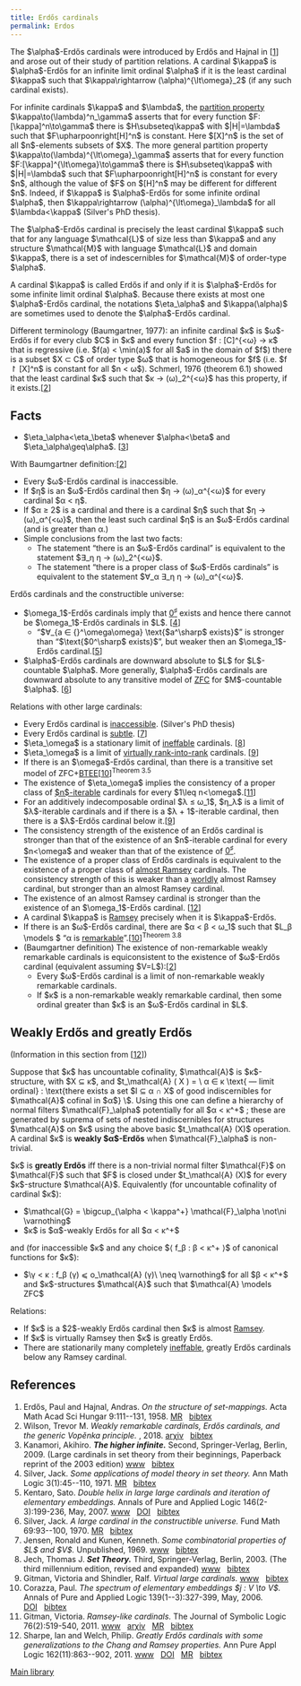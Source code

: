 ```yaml
---
title: Erdős cardinals
permalink: Erdos
---
```












The \$\alpha\$-Erdős cardinals were introduced by Erdős and Hajnal in
\[[1](#bibkey_ErdosHajnal1958:ErdosCardinals)\] and arose out of their
study of partition relations. A cardinal \$\kappa\$ is \$\alpha\$-Erdős
for an infinite limit ordinal \$\alpha\$ if it is the least cardinal
\$\kappa\$ such that \$\kappa\rightarrow (\alpha)^{\lt\omega}\_2\$ (if
any such cardinal exists).

For infinite cardinals \$\kappa\$ and \$\lambda\$, the [partition
property](Partition_property "Partition property")
\$\kappa\to(\lambda)^n\_\gamma\$ asserts that for every function
\$F:\[\kappa\]^n\to\gamma\$ there is \$H\subseteq\kappa\$ with
\$\|H\|=\lambda\$ such that \$F\upharpoonright\[H\]^n\$ is constant.
Here \$\[X\]^n\$ is the set of all \$n\$-elements subsets of \$X\$. The
more general partition property
\$\kappa\to(\lambda)^{\lt\omega}\_\gamma\$ asserts that for every
function \$F:\[\kappa\]^{\lt\omega}\to\gamma\$ there is
\$H\subseteq\kappa\$ with \$\|H\|=\lambda\$ such that
\$F\upharpoonright\[H\]^n\$ is constant for every \$n\$, although the
value of \$F\$ on \$\[H\]^n\$ may be different for different \$n\$.
Indeed, if \$\kappa\$ is \$\alpha\$-Erdős for some infinite ordinal
\$\alpha\$, then \$\kappa\rightarrow (\alpha)^{\lt\omega}\_\lambda\$ for
all \$\lambda\<\kappa\$ (Silver's PhD thesis).

The \$\alpha\$-Erdős cardinal is precisely the least cardinal \$\kappa\$
such that for any language \$\mathcal{L}\$ of size less than \$\kappa\$
and any structure \$\mathcal{M}\$ with language \$\mathcal{L}\$ and
domain \$\kappa\$, there is a set of indescernibles for \$\mathcal{M}\$
of order-type \$\alpha\$.

A cardinal \$\kappa\$ is called Erdős if and only if it is
\$\alpha\$-Erdős for some infinite limit ordinal \$\alpha\$. Because
there exists at most one \$\alpha\$-Erdős cardinal, the notations
\$\eta\_\alpha\$ and \$\kappa(\alpha)\$ are sometimes used to denote the
\$\alpha\$-Erdős cardinal.

Different terminology (Baumgartner, 1977): an infinite cardinal \$κ\$ is
\$ω\$-Erdős if for every club \$C\$ in \$κ\$ and every function \$f :
\[C\]^{\<ω} → κ\$ that is regressive (i.e. \$f(a) \< \min(a)\$ for all
\$a\$ in the domain of \$f\$) there is a subset \$X ⊂ C\$ of order type
\$ω\$ that is homogeneous for \$f\$ (i.e. \$f ↾ \[X\]^n\$ is constant
for all \$n \< ω\$). Schmerl, 1976 (theorem 6.1) showed that the least
cardinal \$κ\$ such that \$κ → (ω)\_2^{\<ω}\$ has this property, if it
exists.\[[2](#bibkey_Wilson2018:WeaklyRemarkableCardinals)\]

## Facts

- \$\eta\_\alpha\<\eta\_\beta\$ whenever \$\alpha\<\beta\$ and
  \$\eta\_\alpha\geq\alpha\$.
  \[[3](#bibkey_Kanamori2009:HigherInfinite)\]

With Baumgartner
definition:\[[2](#bibkey_Wilson2018:WeaklyRemarkableCardinals)\]

- Every \$ω\$-Erdős cardinal is inaccessible.
- If \$η\$ is an \$ω\$-Erdős cardinal then \$η → (ω)\_α^{\<ω}\$ for
  every cardinal \$α \< η\$.
- If \$α ≥ 2\$ is a cardinal and there is a cardinal \$η\$ such that \$η
  → (ω)\_α^{\<ω}\$, then the least such cardinal \$η\$ is an \$ω\$-Erdős
  cardinal (and is greater than α.)
- Simple conclusions from the last two facts:
  - The statement “there is an \$ω\$-Erdős cardinal” is equivalent to
    the statement \$∃\_η η → (ω)\_2^{\<ω}\$.
  - The statement “there is a proper class of \$ω\$-Erdős cardinals” is
    equivalent to the statement \$∀\_α ∃\_η η → (ω)\_α^{\<ω}\$.

Erdős cardinals and the constructible universe:

- \$\omega_1\$-Erdős cardinals imply that
  <a href="Zero_sharp"
  class="mw-redirect" title="Zero sharp">$0^\sharp$</a> exists and hence
  there cannot be \$\omega_1\$-Erdős cardinals in \$L\$.
  \[[4](#bibkey_Silver1971:ZeroSharp)\]
  - “\$∀\_{a ∈ {}^\omega\omega} \text{\$a^\sharp\$ exists}\$” is
    stronger than “\$\text{\$0^\sharp\$ exists}\$”, but weaker then an
    \$\omega_1\$-Erdős cardinal.\[[5](#bibkey_Kentaro2007:DoubleHelix)\]
- \$\alpha\$-Erdős cardinals are downward absolute to \$L\$ for
  \$L\$-countable \$\alpha\$. More generally, \$\alpha\$-Erdős cardinals
  are downward absolute to any transitive model of
  [ZFC](ZFC "ZFC") for
  \$M\$-countable \$\alpha\$. \[[6](#bibkey_Silver1970:ErdosCardinal)\]

Relations with other large cardinals:

- Every Erdős cardinal is
  [inaccessible](Inaccessible "Inaccessible").
  (Silver's PhD thesis)
- Every Erdős cardinal is
  <a href="Subtle"
  class="mw-redirect" title="Subtle">subtle</a>.
  \[[7](#bibkey_JensenKunen1969:Ineffable)\]
- \$\eta\_\omega\$ is a stationary limit of
  [ineffable](Ineffable "Ineffable")
  cardinals. \[[8](#bibkey_Jech2003:SetTheory)\]
- \$\eta\_\omega\$ is a limit of
  <a href="Rank-into-rank"
  class="mw-redirect" title="Rank-into-rank">virtually rank-into-rank</a>
  cardinals. \[[9](#bibkey_GitmanSchindler:VirtualLargeCardinals)\]
- If there is an \$\omega\$-Erdős cardinal, than there is a transitive
  set model of
  ZFC+<a href="BTEE"
  class="mw-redirect" title="BTEE">BTEE</a>\[[10](#bibkey_Corazza2006:TheSpectrumOfElementaryEmbeddings)\]<sup>Theorem
  3.5</sup>
- The existence of \$\eta\_\omega\$ implies the consistency of a proper
  class of
  [\$n\$-iterable](Ramsey#iterable "Ramsey")
  cardinals for every \$1\leq
  n\<\omega\$.\[[11](#bibkey_Gitman2011:RamseyLikeCardinals)\]
- For an additively indecomposable ordinal \$λ ≤ ω_1\$, \$η_λ\$ is a
  limit of \$λ\$-iterable cardinals and if there is a \$λ + 1\$-iterable
  cardinal, then there is a \$λ\$-Erdős cardinal below
  it.\[[9](#bibkey_GitmanSchindler:VirtualLargeCardinals)\]
- The consistency strength of the existence of an Erdős cardinal is
  stronger than that of the existence of an \$n\$-iterable cardinal for
  every \$n\<\omega\$ and weaker than that of the existence of
  <a href="Zero_sharp"
  class="mw-redirect" title="Zero sharp">$0^\sharp$</a>.
- The existence of a proper class of Erdős cardinals is equivalent to
  the existence of a proper class of [almost
  Ramsey](Ramsey#Almost_Ramsey_cardinal "Ramsey")
  cardinals. The consistency strength of this is weaker than a
  [worldly](Worldly "Worldly")
  almost Ramsey cardinal, but stronger than an almost Ramsey cardinal.
- The existence of an almost Ramsey cardinal is stronger than the
  existence of an \$\omega_1\$-Erdős cardinal.
  \[[12](#bibkey_SharpeWelch2011:GreatlyErdosChang)\]
- A cardinal \$\kappa\$ is
  [Ramsey](Ramsey "Ramsey")
  precisely when it is \$\kappa\$-Erdős.
- If there is an \$ω\$-Erdős cardinal, there are \$α \< β \< ω_1\$ such
  that \$L_β \models \$ “α is
  [remarkable](Remarkable "Remarkable")”.\[[10](#bibkey_Corazza2006:TheSpectrumOfElementaryEmbeddings)\]<sup>Theorem
  3.8</sup>
- (Baumgartner definition) The existence of non-remarkable weakly
  remarkable cardinals is equiconsistent to the existence of \$ω\$-Erdős
  cardinal (equivalent assuming
  \$V=L\$):\[[2](#bibkey_Wilson2018:WeaklyRemarkableCardinals)\]
  - Every \$ω\$-Erdős cardinal is a limit of non-remarkable weakly
    remarkable cardinals.
  - If \$κ\$ is a non-remarkable weakly remarkable cardinal, then some
    ordinal greater than \$κ\$ is an \$ω\$-Erdős cardinal in \$L\$.

## Weakly Erdős and greatly Erdős

(Information in this section from
\[[12](#bibkey_SharpeWelch2011:GreatlyErdosChang)\])

Suppose that \$κ\$ has uncountable cofinality, \$\mathcal{A}\$ is
\$κ\$-structure, with \$X ⊆ κ\$, and \$t\_\mathcal{A} ( X ) = \\ α ∈ κ
\text{ — limit ordinal} : \text{there exists a set \$I ⊆ α ∩ X\$ of good
indiscernibles for \$\mathcal{A}\$ cofinal in \$α\$} \\\$. Using this
one can define a hierarchy of normal filters \$\mathcal{F}\_\alpha\$
potentially for all \$α \< κ^+\$ ; these are generated by suprema of
sets of nested indiscernibles for structures \$\mathcal{A}\$ on \$κ\$
using the above basic \$t\_\mathcal{A} (X)\$ operation. A cardinal \$κ\$
is **weakly \$α\$-Erdős** when \$\mathcal{F}\_\alpha\$ is non-trivial.

\$κ\$ is **greatly Erdős** iff there is a non-trivial normal filter
\$\mathcal{F}\$ on \$\mathcal{F}\$ such that \$F\$ is closed under
\$t\_\mathcal{A} (X)\$ for every \$κ\$-structure \$\mathcal{A}\$.
Equivalently (for uncountable cofinality of cardinal \$κ\$):

- \$\mathcal{G} = \bigcup\_{\alpha \< \kappa^+} \mathcal{F}\_\alpha
  \not\ni \varnothing\$
- \$κ\$ is \$α\$-weakly Erdős for all \$α \< κ^+\$

and (for inaccessible \$κ\$ and any choice \$⟨ f_β : β \< κ^+ ⟩\$ of
canonical functions for \$κ\$):

- \$\\γ \< κ : f_β (γ) ⩽ o\_\mathcal{A} (γ)\\ \neq \varnothing\$ for all
  \$β \< κ^+\$ and \$κ\$-structures \$\mathcal{A}\$ such that
  \$\mathcal{A} \models ZFC\$

Relations:

- If \$κ\$ is a \$2\$-weakly Erdős cardinal then \$κ\$ is almost
  [Ramsey](Ramsey "Ramsey").
- If \$κ\$ is virtually Ramsey then \$κ\$ is greatly Erdős.
- There are stationarily many completely
  [ineffable](Ineffable "Ineffable"),
  greatly Erdős cardinals below any Ramsey cardinal.

## References

1.  <span id="bibkey_ErdosHajnal1958:ErdosCardinals">Erdős, Paul and
    Hajnal, Andras. *On the structure of set-mappings.* Acta Math Acad
    Sci Hungar 9:111--131, 1958. <a
    href="http://www.ams.org/mathscinet-getitem?mr=0095124"
    class="extiw">MR</a>   <a
    href="javascript:bibpopup(&#39;@article%20%7BErdosHajnal1958:ErdosCardinals,%20%20%20%20AUTHOR%20=%20%7BErdős,%20Paul%20and%20Hajnal,%20Andras%7D,%3Cbr%3E%20%20%20%20%20TITLE%20=%20%7BOn%20the%20structure%20of%20set-mappings%7D,%3Cbr%3E%20%20%20JOURNAL%20=%20%7BActa%20Math.%20Acad.%20Sci.%20Hungar%7D,%3Cbr%3E%20%20FJOURNAL%20=%20%7BActa%20Mathematica%20Academiae%20Scientiarum%20Hungaricae%7D,%3Cbr%3E%20%20%20%20VOLUME%20=%20%7B9%7D,%3Cbr%3E%20%20%20%20%20%20YEAR%20=%20%7B1958%7D,%3Cbr%3E%20%20%20%20%20PAGES%20=%20%7B111--131%7D,%3Cbr%3E%20%20%20%20%20%20ISSN%20=%20%7B0001-5954%7D,%3Cbr%3E%20%20%20MRCLASS%20=%20%7B04.00%7D,%3Cbr%3E%20%20MRNUMBER%20=%20%7B0095124%20(20%20\#1630)%7D,%3Cbr%3EMRREVIEWER%20=%20%7BL.%20Gillman%7D,%3Cbr%3E%7D&#39;)"
    class="bibtex">bibtex</a></span>
2.  <span id="bibkey_Wilson2018:WeaklyRemarkableCardinals">Wilson,
    Trevor M. *Weakly remarkable cardinals, Erdős cardinals, and the
    generic Vopěnka principle.* , 2018. <a
    href="http://arxiv.org/abs/1807.02207v1"
    class="extiw">arχiv</a>   <a
    href="javascript:bibpopup(&#39;@article%7BWilson2018:WeaklyRemarkableCardinals,%20%20%20%20AUTHOR%20=%20%7BWilson,%20Trevor%20M.%7D,%3Cbr%3E%20%20%20%20%20TITLE%20=%20%7BWeakly%20remarkable%20cardinals,%20Erdős%20cardinals,%20and%20the%20generic%20Vopěnka%20principle%7D,%3Cbr%3E%20%20%20%20%20%20YEAR%20=%20%7B2018%7D,%3Cbr%3E%20%20%20%20EPRINT%20=%20%7B1807.02207v1%7D%7D&#39;)"
    class="bibtex">bibtex</a></span>
3.  <span id="bibkey_Kanamori2009:HigherInfinite">Kanamori, Akihiro.
    ***The higher infinite.*** Second, Springer-Verlag, Berlin, 2009.
    (Large cardinals in set theory from their beginnings, Paperback
    reprint of the 2003 edition) <a
    href="https://link.springer.com/book/10.1007%2F978-3-540-88867-3"
    class="extiw">www</a>   <a
    href="javascript:bibpopup(&#39;@book%7BKanamori2009:HigherInfinite,%20%20%20%20AUTHOR%20=%20%7BKanamori,%20Akihiro%7D,%3Cbr%3E%20%20%20%20%20TITLE%20=%20%7BThe%20higher%20infinite%7D,%3Cbr%3E%20%20%20%20SERIES%20=%20%7BSpringer%20Monographs%20in%20Mathematics%7D,%3Cbr%3E%20%20%20EDITION%20=%20%7BSecond%7D,%3Cbr%3E%20%20%20%20%20%20NOTE%20=%20%7BLarge%20cardinals%20in%20set%20theory%20from%20their%20beginnings,%20%20%20%20%20%20%20%20%20%20%20%20%20%20Paperback%20reprint%20of%20the%202003%20edition%7D,%3Cbr%3E%20PUBLISHER%20=%20%7BSpringer-Verlag%7D,%3Cbr%3E%20%20%20ADDRESS%20=%20%7BBerlin%7D,%3Cbr%3E%20%20%20%20%20%20YEAR%20=%20%7B2009%7D,%3Cbr%3E%20%20%20%20%20PAGES%20=%20%7Bxxii+536%7D,%3Cbr%3E%20%20%20%20%20%20%20URL%20=%20%7Bhttps://link.springer.com/book/10.1007%2F978-3-540-88867-3%7D%7D&#39;)"
    class="bibtex">bibtex</a></span>
4.  <span id="bibkey_Silver1971:ZeroSharp">Silver, Jack. *Some
    applications of model theory in set theory.* Ann Math Logic
    3(1):45--110, 1971. <a
    href="http://www.ams.org/mathscinet-getitem?mr=0409188"
    class="extiw">MR</a>   <a
    href="javascript:bibpopup(&#39;@article%20%7BMR0409188,%20%20%20%20AUTHOR%20=%20%7BSilver,%20Jack%7D,%3Cbr%3E%20%20%20%20%20TITLE%20=%20%7BSome%20applications%20of%20model%20theory%20in%20set%20theory%7D,%3Cbr%3E%20%20%20JOURNAL%20=%20%7BAnn.%20Math.%20Logic%7D,%3Cbr%3E%20%20FJOURNAL%20=%20%7BAnnals%20of%20Pure%20and%20Applied%20Logic%7D,%3Cbr%3E%20%20%20%20VOLUME%20=%20%7B3%7D,%3Cbr%3E%20%20%20%20%20%20YEAR%20=%20%7B1971%7D,%3Cbr%3E%20%20%20%20NUMBER%20=%20%7B1%7D,%3Cbr%3E%20%20%20%20%20PAGES%20=%20%7B45--110%7D,%3Cbr%3E%20%20%20%20%20%20ISSN%20=%20%7B0168-0072%7D,%3Cbr%3E%20%20%20MRCLASS%20=%20%7B02K35%7D,%3Cbr%3E%20%20MRNUMBER%20=%20%7B0409188%20(53%20\#12950)%7D,%3Cbr%3EMRREVIEWER%20=%20%7BAndreas%20Blass%7D,%3Cbr%3E%7D&#39;)"
    class="bibtex">bibtex</a></span>
5.  <span id="bibkey_Kentaro2007:DoubleHelix">Kentaro, Sato. *Double
    helix in large large cardinals and iteration of elementary
    embeddings.* Annals of Pure and Applied Logic 146(2-3):199-236,
    May, 2007. <a
    href="https://ac.els-cdn.com/S0168007207000127/1-s2.0-S0168007207000127-main.pdf?_tid=aa889390-c1e4-11e7-a507-00000aacb362&amp;acdnat=1509857531_549949bbb11277bb53825de297d7dc00"
    class="extiw">www</a>   <a
    href="http://dx.doi.org/10.1016/j.apal.2007.02.003"
    class="extiw">DOI</a>   <a
    href="javascript:bibpopup(&#39;@article%7BKentaro2007:DoubleHelix,%20%20%20%20AUTHOR%20=%20%7BKentaro,%20Sato%7D,%3Cbr%3E%20%20%20%20%20TITLE%20=%20%7BDouble%20helix%20in%20large%20large%20cardinals%20and%20iteration%20of%20elementary%20embeddings%7D,%3Cbr%3E%20%20%20JOURNAL%20=%20%7BAnnals%20of%20Pure%20and%20Applied%20Logic%7D,%3Cbr%3E%20PUBLISHER%20=%20%7BElsevier%20B.V.%7D,%3Cbr%3E%20%20%20%20VOLUME%20=%20%7B146%7D,%3Cbr%3E%20%20%20%20NUMBER%20=%20%7B2-3%7D,%3Cbr%3E%20%20%20%20%20PAGES%20=%20%7B199-236%7D,%3Cbr%3E%20%20%20%20%20%20YEAR%20=%20%7B2007%7D,%3Cbr%3E%20%20%20%20%20MONTH%20=%20%7BMay%7D,%3Cbr%3E%20%20%20%20%20%20%20URL%20=%20%7Bhttps://ac.els-cdn.com/S0168007207000127/1-s2.0-S0168007207000127-main.pdf?_tid=aa889390-c1e4-11e7-a507-00000aacb362&amp;acdnat=1509857531_549949bbb11277bb53825de297d7dc00%7D,%3Cbr%3E%20%20%20%20%20%20%20DOI%20=%20%7B10.1016/j.apal.2007.02.003%7D%7D&#39;)"
    class="bibtex">bibtex</a></span>
6.  <span id="bibkey_Silver1970:ErdosCardinal">Silver, Jack. *A large
    cardinal in the constructible universe.* Fund Math 69:93--100, 1970.
    <a
    href="http://www.ams.org/mathscinet-getitem?mr=0274278"
    class="extiw">MR</a>   <a
    href="javascript:bibpopup(&#39;@article%20%7BMR0274278,%20%20%20%20AUTHOR%20=%20%7BSilver,%20Jack%7D,%3Cbr%3E%20%20%20%20%20TITLE%20=%20%7BA%20large%20cardinal%20in%20the%20constructible%20universe%7D,%3Cbr%3E%20%20%20JOURNAL%20=%20%7BFund.%20Math.%7D,%3Cbr%3E%20%20FJOURNAL%20=%20%7BPolska%20Akademia%20Nauk.%20Fundamenta%20Mathematicae%7D,%3Cbr%3E%20%20%20%20VOLUME%20=%20%7B69%7D,%3Cbr%3E%20%20%20%20%20%20YEAR%20=%20%7B1970%7D,%3Cbr%3E%20%20%20%20%20PAGES%20=%20%7B93--100%7D,%3Cbr%3E%20%20%20%20%20%20ISSN%20=%20%7B0016-2736%7D,%3Cbr%3E%20%20%20MRCLASS%20=%20%7B02.65%7D,%3Cbr%3E%20%20MRNUMBER%20=%20%7B0274278%20(43%20\#43)%7D,%3Cbr%3EMRREVIEWER%20=%20%7BN.%20C.%20A.%20da%20Costa%7D,%3Cbr%3E%7D&#39;)"
    class="bibtex">bibtex</a></span>
7.  <span id="bibkey_JensenKunen1969:Ineffable">Jensen, Ronald and
    Kunen, Kenneth. *Some combinatorial properties of \$L\$ and \$V\$.*
    Unpublished, 1969. <a
    href="http://www.mathematik.hu-berlin.de/~raesch/org/jensen.html"
    class="extiw">www</a>   <a
    href="javascript:bibpopup(&#39;@unpublished%7BJensenKunen1969:Ineffable,AUTHOR=%7BJensen,%20Ronald%20and%20Kunen,%20Kenneth%7D,%3Cbr%3ETITLE=%7BSome%20combinatorial%20properties%20of%20$L$%20and%20$V$%7D,%3Cbr%3EYEAR=%7B1969%7D,%3Cbr%3EURL=%7Bhttp://www.mathematik.hu-berlin.de/~raesch/org/jensen.html%7D,%3Cbr%3E%7D&#39;)"
    class="bibtex">bibtex</a></span>
8.  <span id="bibkey_Jech2003:SetTheory">Jech, Thomas J. ***Set
    Theory.*** Third, Springer-Verlag, Berlin, 2003. (The third
    millennium edition, revised and expanded) <a
    href="https://logic.wikischolars.columbia.edu/file/view/Jech%2C+T.+J.+%282003%29.+Set+Theory+%28The+3rd+millennium+ed.%29.pdf"
    class="extiw">www</a>   <a
    href="javascript:bibpopup(&#39;@book%7BJech2003:SetTheory,%20%20%20%20AUTHOR%20=%20%7BJech,%20Thomas%20J.%7D,%3Cbr%3E%20%20%20%20TITLE%20=%20%7BSet%20Theory%7D,%3Cbr%3E%20%20%20%20SERIES%20=%20%7BSpringer%20Monographs%20in%20Mathematics%7D,%3Cbr%3E%20%20%20%20%20%20NOTE%20=%20%7BThe%20third%20millennium%20edition,%20revised%20and%20expanded%7D,%3Cbr%3E%20PUBLISHER%20=%20%7BSpringer-Verlag%7D,%3Cbr%3E%20%20%20%20%20EDITION%20=%20%7BThird%7D,%3Cbr%3E%20%20%20%20%20ADDRESS%20=%20%7BBerlin%7D,%3Cbr%3E%20%20%20%20%20YEAR%20=%20%7B2003%7D,%3Cbr%3E%20%20%20%20%20URL%20=%20%7Bhttps://logic.wikischolars.columbia.edu/file/view/Jech%2C+T.+J.+%282003%29.+Set+Theory+%28The+3rd+millennium+ed.%29.pdf%7D,%3Cbr%3E%7D&#39;)"
    class="bibtex">bibtex</a></span>
9.  <span id="bibkey_GitmanSchindler:VirtualLargeCardinals">Gitman,
    Victoria and Shindler, Ralf. *Virtual large cardinals.* <a
    href="https://ivv5hpp.uni-muenster.de/u/rds/virtualLargeCardinalsEdited5.pdf"
    class="extiw">www</a>   <a
    href="javascript:bibpopup(&#39;@ARTICLE%7BGitmanSchindler:VirtualLargeCardinals,AUTHOR=%20%7BGitman,%20Victoria%20and%20Shindler,%20Ralf%7D,%3Cbr%3ETITLE=%20%7BVirtual%20large%20cardinals%7D,%3Cbr%3EURL=%20%7Bhttps://ivv5hpp.uni-muenster.de/u/rds/virtualLargeCardinalsEdited5.pdf%7D%7D&#39;)"
    class="bibtex">bibtex</a></span>
10. <span id="bibkey_Corazza2006:TheSpectrumOfElementaryEmbeddings">Corazza,
    Paul. *The spectrum of elementary embeddings \$j : V \to V\$.*
    Annals of Pure and Applied Logic 139(1--3):327-399, May, 2006. <a
    href="http://dx.doi.org/10.1016/j.apal.2005.06.014"
    class="extiw">DOI</a>   <a
    href="javascript:bibpopup(&#39;@ARTICLE%7BCorazza2006:TheSpectrumOfElementaryEmbeddings,%20%20%20%20AUTHOR%20=%20%7BCorazza,%20Paul%7D,%3Cbr%3E%20%20%20%20%20TITLE%20=%20%7BThe%20spectrum%20of%20elementary%20embeddings%20$j%C2%A0:%20V%20\to%20V$%7D,%3Cbr%3E%20%20%20JOURNAL%20=%20%7BAnnals%20of%20Pure%20and%20Applied%20Logic%7D,%3Cbr%3E%20%20%20%20VOLUME%20=%20%7B139%7D,%3Cbr%3E%20%20%20%20%20MONTH%20=%20%7BMay%7D,%3Cbr%3E%20%20%20%20%20%20YEAR%20=%20%7B2006%7D,%3Cbr%3E%20%20%20%20NUMBER%20=%20%7B1--3%7D,%3Cbr%3E%20%20%20%20%20PAGES%20=%20%7B327-399%7D,%3Cbr%3E%20%20%20%20%20%20%20DOI%20=%20%7B10.1016/j.apal.2005.06.014%7D,%3Cbr%3E%7D&#39;)"
    class="bibtex">bibtex</a></span>
11. <span id="bibkey_Gitman2011:RamseyLikeCardinals">Gitman, Victoria.
    *Ramsey-like cardinals.* The Journal of Symbolic Logic
    76(2):519-540, 2011. <a
    href="http://boolesrings.org/victoriagitman/files/2011/08/ramseylikecardinals.pdf"
    class="extiw">www</a>   <a
    href="http://arxiv.org/abs/0801.4723"
    class="extiw">arχiv</a>   <a
    href="http://www.ams.org/mathscinet-getitem?mr=2830415"
    class="extiw">MR</a>   <a
    href="javascript:bibpopup(&#39;@ARTICLE%20%7BGitman2011:RamseyLikeCardinals,AUTHOR%20=%20%7BGitman,%20Victoria%7D,%3Cbr%3ETITLE%20=%20%7BRamsey-like%20cardinals%7D,%3Cbr%3EJOURNAL%20=%20%7BThe%20Journal%20of%20Symbolic%20Logic%7D,%3Cbr%3EVOLUME%20=%20%7B76%7D,%3Cbr%3EYEAR%20=%20%7B2011%7D,%3Cbr%3ENUMBER%20=%20%7B2%7D,%3Cbr%3EPAGES%20=%20%7B519-540%7D,%3Cbr%3EMRNUMBER%20=%20%7B2830415%7D,%3Cbr%3EEPRINT=%7B0801.4723%7D,%3Cbr%3EURL=%7Bhttp://boolesrings.org/victoriagitman/files/2011/08/ramseylikecardinals.pdf%7D%7D&#39;)"
    class="bibtex">bibtex</a></span>
12. <span id="bibkey_SharpeWelch2011:GreatlyErdosChang">Sharpe, Ian and
    Welch, Philip. *Greatly Erdős cardinals with some generalizations to
    the Chang and Ramsey properties.* Ann Pure Appl Logic
    162(11):863--902, 2011. <a
    href="http://dx.doi.org/10.1016/j.apal.2011.04.002"
    class="extiw">www</a>   <a
    href="http://dx.doi.org/10.1016/j.apal.2011.04.002"
    class="extiw">DOI</a>   <a
    href="http://www.ams.org/mathscinet-getitem?mr=2817562"
    class="extiw">MR</a>   <a
    href="javascript:bibpopup(&#39;@article%20%7BSharpeWelch2011:GreatlyErdosChang,%20%20%20%20AUTHOR%20=%20%7BSharpe,%20Ian%20and%20Welch,%20Philip%7D,%3Cbr%3E%20%20%20%20%20TITLE%20=%20%7BGreatly%20Erdős%20cardinals%20with%20some%20generalizations%20to%20%20%20%20%20%20%20%20%20%20%20%20%20%20the%20Chang%20and%20Ramsey%20properties%7D,%3Cbr%3E%20%20%20JOURNAL%20=%20%7BAnn.%20Pure%20Appl.%20Logic%7D,%3Cbr%3E%20%20FJOURNAL%20=%20%7BAnnals%20of%20Pure%20and%20Applied%20Logic%7D,%3Cbr%3E%20%20%20%20VOLUME%20=%20%7B162%7D,%3Cbr%3E%20%20%20%20%20%20YEAR%20=%20%7B2011%7D,%3Cbr%3E%20%20%20%20NUMBER%20=%20%7B11%7D,%3Cbr%3E%20%20%20%20%20PAGES%20=%20%7B863--902%7D,%3Cbr%3E%20%20%20%20%20%20ISSN%20=%20%7B0168-0072%7D,%3Cbr%3E%20%20%20%20%20CODEN%20=%20%7BAPALD7%7D,%3Cbr%3E%20%20%20MRCLASS%20=%20%7B03E04%20(03E35%2003E45%2003E55)%7D,%3Cbr%3E%20%20MRNUMBER%20=%20%7B2817562%7D,%3Cbr%3E%20%20%20%20%20%20%20DOI%20=%20%7B10.1016/j.apal.2011.04.002%7D,%3Cbr%3E%20%20%20%20%20%20%20URL%20=%20%7Bhttp://dx.doi.org/10.1016/j.apal.2011.04.002%7D,%3Cbr%3E%7D&#39;)"
    class="bibtex">bibtex</a></span>

[Main
library](Library "Library")


